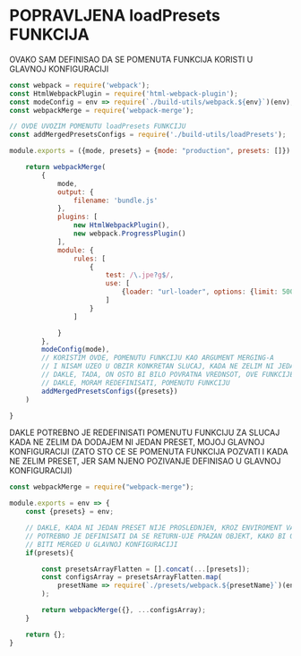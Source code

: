 # POPRAVLJENA loadPresets FUNKCIJA

OVAKO SAM DEFINISAO DA SE POMENUTA FUNKCIJA KORISTI U GLAVNOJ KONFIGURACIJI

```javascript
const webpack = require('webpack');
const HtmlWebpackPlugin = require('html-webpack-plugin');
const modeConfig = env => require(`./build-utils/webpack.${env}`)(env);
const webpackMerge = require('webpack-merge');

// OVDE UVOZIM POMENUTU loadPresets FUNKCIJU
const addMergedPresetsConfigs = require('./build-utils/loadPresets');

module.exports = ({mode, presets} = {mode: "production", presets: []}) => {

    return webpackMerge(
        {
            mode,
            output: {
                filename: 'bundle.js'
            },
            plugins: [
                new HtmlWebpackPlugin(),
                new webpack.ProgressPlugin()
            ],
            module: {
                rules: [
                    {
                        test: /\.jpe?g$/,
                        use: [
                            {loader: "url-loader", options: {limit: 5000}}
                        ]
                    }
                ]

            }
        },
        modeConfig(mode),
        // KORISTIM OVDE, POMENUTU FUNKCIJU KAO ARGUMENT MERGING-A
        // I NISAM UZEO U OBZIR KONKRETAN SLUCAJ, KADA NE ZELIM NI JEDAN PRESET (ODNOSNO KADA SAMO ZELIM DEVELOPMENT ILI PRODUCTION BEZ DODATNIH SETTING-A)
        // DAKLE, TADA, ON OSTO BI BILO POVRATNA VREDNSOT, OVE FUNKCIJE JESTE undefined
        // DAKLE, MORAM REDEFINISATI, POMENUTU FUNKCIJU
        addMergedPresetsConfigs({presets})
    )

}


```

DAKLE POTREBNO JE REDEFINISATI POMENUTU FUNKCIJU ZA SLUCAJ KADA NE ZELIM DA DODAJEM NI JEDAN PRESET, MOJOJ GLAVNOJ KONFIGURACIJI (ZATO STO CE SE POMENUTA FUNKCIJA POZVATI I KADA NE ZELIM PRESET, JER SAM NJENO POZIVANJE DEFINISAO U GLAVNOJ KONFIGURACIJI)

```javascript
const webpackMerge = require("webpack-merge");

module.exports = env => {
    const {presets} = env;

    // DAKLE, KADA NI JEDAN PRESET NIJE PROSLEDNJEN, KROZ ENVIROMENT VARIJABLU
    // POTREBNO JE DEFINISATI DA SE RETURN-UJE PRAZAN OBJEKT, KAKO BI ON MOGAO
    // BITI MERGED U GLAVNOJ KONFIGURACIJI
    if(presets){

        const presetsArrayFlatten = [].concat(...[presets]);
        const configsArray = presetsArrayFlatten.map(
            presetName => require(`./presets/webpack.${presetName}`)(env)
        );

        return webpackMerge({}, ...configsArray);
    }

    return {};
}
```